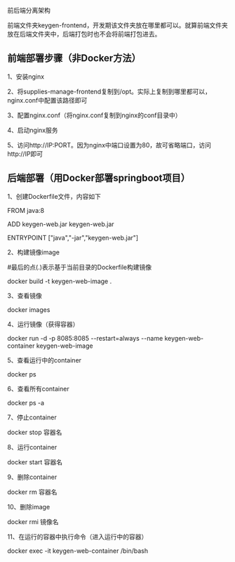 前后端分离架构

前端文件夹keygen-frontend，开发期该文件夹放在哪里都可以。就算前端文件夹放在后端文件夹中，后端打包时也不会将前端打包进去。

## 前端部署步骤（非Docker方法） 

1、安装nginx 

2、将supplies-manage-frontend复制到/opt。实际上复制到哪里都可以，nginx.conf中配置该路径即可 

3、配置nginx.conf（将nginx.conf复制到nginx的conf目录中） 

4、启动nginx服务 

5、访问http://IP:PORT。因为nginx中端口设置为80，故可省略端口，访问http://IP即可 

## 后端部署（用Docker部署springboot项目） 

1、创建Dockerfile文件，内容如下 

FROM java:8 

ADD keygen-web.jar keygen-web.jar 

ENTRYPOINT ["java","-jar","keygen-web.jar"] 

2、构建镜像image 

#最后的点(.)表示基于当前目录的Dockerfile构建镜像

docker build -t keygen-web-image . 

3、查看镜像 

docker images 

4、运行镜像（获得容器） 

docker run -d -p 8085:8085 --restart=always --name keygen-web-container keygen-web-image 

5、查看运行中的container 

docker ps 

6、查看所有container 

docker ps -a

7、停止container 

docker stop 容器名 

8、运行container 

docker start 容器名 

9、删除container 

docker rm 容器名 

10、删除image 

docker rmi 镜像名 

11、在运行的容器中执行命令（进入运行中的容器） 

docker exec -it keygen-web-container /bin/bash

